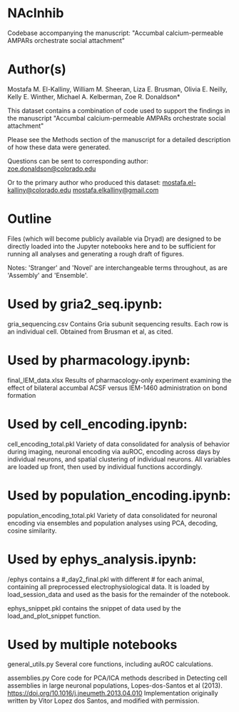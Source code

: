 # NAcInhib
Codebase accompanying the manuscript: "Accumbal calcium-permeable AMPARs orchestrate social attachment"

# Author(s)
Mostafa M. El-Kalliny, William M. Sheeran, Liza E. Brusman, Olivia E. Neilly, Kelly E. Winther, Michael A. Kelberman, Zoe R. Donaldson*

This dataset contains a combination of code used to
support the findings in the manuscript 
"Accumbal calcium-permeable AMPARs orchestrate social attachment"

Please see the Methods section of the manuscript for a
detailed description of how these data were generated. 

Questions can be sent to corresponding author:
zoe.donaldson@colorado.edu

Or to the primary author who produced this dataset:
mostafa.el-kalliny@colorado.edu
mostafa.elkalliny@gmail.com

# Outline
Files (which will become publicly available via Dryad)
are designed to be directly loaded into the Jupyter notebooks here
and to be sufficient for running all analyses and generating a rough
draft of figures.

Notes: 
'Stranger' and 'Novel' are interchangeable terms throughout,
as are 'Assembly' and 'Ensemble'.

# Used by gria2_seq.ipynb:
gria_sequencing.csv
Contains Gria subunit sequencing results. Each row is an individual
cell. Obtained from Brusman et al, as cited. 

# Used by pharmacology.ipynb:
final_IEM_data.xlsx
Results of pharmacology-only experiment examining the effect of bilateral
accumbal ACSF versus IEM-1460 administration on bond formation

# Used by cell_encoding.ipynb:
cell_encoding_total.pkl
Variety of data consolidated for analysis of behavior during imaging, 
neuronal encoding via auROC, encoding across days by individual 
neurons, and spatial clustering of individual neurons. All variables 
are loaded up front, then used by individual functions accordingly.

# Used by population_encoding.ipynb:
population_encoding_total.pkl
Variety of data consolidated for neuronal encoding via 
ensembles and population analyses using PCA, decoding, 
cosine similarity. 

# Used by ephys_analysis.ipynb:
/ephys contains a #_day2_final.pkl with different # 
for each animal, containing all preprocessed 
electrophysiological data.
It is loaded by load_session_data and used as the basis 
for the remainder of the notebook.

ephys_snippet.pkl contains the snippet of data used by
the load_and_plot_snippet function. 

# Used by multiple notebooks
general_utils.py
Several core functions, including auROC 
calculations. 

assemblies.py 
Core code for PCA/ICA methods described in Detecting cell 
assemblies in large neuronal populations, 
Lopes-dos-Santos et al (2013).
https://doi.org/10.1016/j.jneumeth.2013.04.010
Implementation originally written by Vitor Lopez dos Santos, and
modified with permission.
